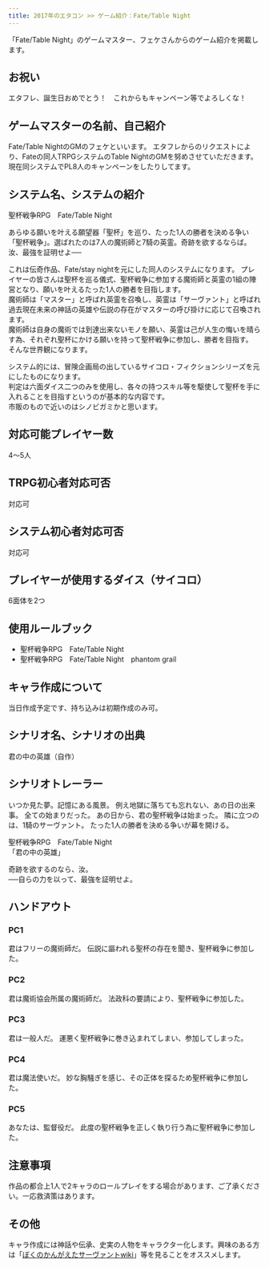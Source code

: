 ```yaml
---
title: 2017年のエタコン >> ゲーム紹介：Fate/Table Night
---
```


「Fate/Table Night」のゲームマスター、フェケさんからのゲーム紹介を掲載します。
<h2>お祝い</h2>
エタフレ、誕生日おめでとう！　これからもキャンペーン等でよろしくな！
<h2>ゲームマスターの名前、自己紹介</h2>
Fate/Table NightのGMのフェケといいます。  
エタフレからのリクエストにより、Fateの同人TRPGシステムのTable NightのGMを努めさせていただきます。現在同システムでPL8人のキャンペーンをしたりしてます。
<h2>システム名、システムの紹介</h2>
聖杯戦争RPG　Fate/Table Night

あらゆる願いを叶える願望器「聖杯」を巡り、たった1人の勝者を決める争い「聖杯戦争」。選ばれたのは7人の魔術師と7騎の英霊。奇跡を欲するならば。汝、最強を証明せよ──

これは伝奇作品、Fate/stay nightを元にした同人のシステムになります。
プレイヤーの皆さんは聖杯を巡る儀式、聖杯戦争に参加する魔術師と英霊の1組の陣営となり、願いを叶えるたった1人の勝者を目指します。  
魔術師は「マスター」と呼ばれ英霊を召喚し、英霊は「サーヴァント」と呼ばれ過去現在未来の神話の英雄や伝説の存在がマスターの呼び掛けに応じて召喚されます。  
魔術師は自身の魔術では到達出来ないモノを願い、英霊は己が人生の悔いを晴らす為、それぞれ聖杯にかける願いを持って聖杯戦争に参加し、勝者を目指す。  
そんな世界観になります。

システム的には、冒険企画局の出しているサイコロ・フィクションシリーズを元にしたものになります。  
判定は六面ダイス二つのみを使用し、各々の持つスキル等を駆使して聖杯を手に入れることを目指すというのが基本的な内容です。  
市販のもので近いのはシノビガミかと思います。
<h2>対応可能プレイヤー数</h2>
4～5人
<h2>TRPG初心者対応可否</h2>
対応可
<h2>システム初心者対応可否</h2>
対応可
<h2>プレイヤーが使用するダイス（サイコロ）</h2>
6面体を2つ
<h2>使用ルールブック</h2>
<ul>
 	<li>聖杯戦争RPG　Fate/Table Night</li>
 	<li>聖杯戦争RPG　Fate/Table Night　phantom grail</li>
</ul>
<h2>キャラ作成について</h2>
当日作成予定です、持ち込みは初期作成のみ可。
<h2>シナリオ名、シナリオの出典</h2>
君の中の英雄（自作）
<h2>シナリオトレーラー</h2>
いつか見た夢。記憶にある風景。  
例え地獄に落ちても忘れない、あの日の出来事。  
全ての始まりだった。  
あの日から、君の聖杯戦争は始まった。  
隣に立つのは、1騎のサーヴァント。  
たった1人の勝者を決める争いが幕を開ける。

聖杯戦争RPG　Fate/Table Night  
「君の中の英雄」

奇跡を欲するのなら、汝。  
──自らの力を以って、最強を証明せよ。
<h2>ハンドアウト</h2>
<h3>PC1</h3>
君はフリーの魔術師だ。  
伝説に謳われる聖杯の存在を聞き、聖杯戦争に参加した。
<h3>PC2</h3>
君は魔術協会所属の魔術師だ。  
法政科の要請により、聖杯戦争に参加した。
<h3>PC3</h3>
君は一般人だ。  
運悪く聖杯戦争に巻き込まれてしまい、参加してしまった。
<h3>PC4</h3>
君は魔法使いだ。  
妙な胸騒ぎを感じ、その正体を探るため聖杯戦争に参加した。
<h3>PC5</h3>
あなたは、監督役だ。  
此度の聖杯戦争を正しく執り行う為に聖杯戦争に参加した。
<h2>注意事項</h2>
作品の都合上1人で2キャラのロールプレイをする場合があります、ご了承ください。一応救済策はあります。
<h2>その他</h2>
キャラ作成には神話や伝承、史実の人物をキャラクター化します。興味のある方は「<a href="http://bokusaba.wiki.fc2.com/" target="_blank" rel="noopener">ぼくのかんがえたサーヴァントwiki</a>」等を見ることをオススメします。
